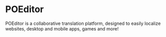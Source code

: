# POEditor
POEditor is a collaborative translation platform, designed to easily localize websites, desktop and mobile apps, games and more!
